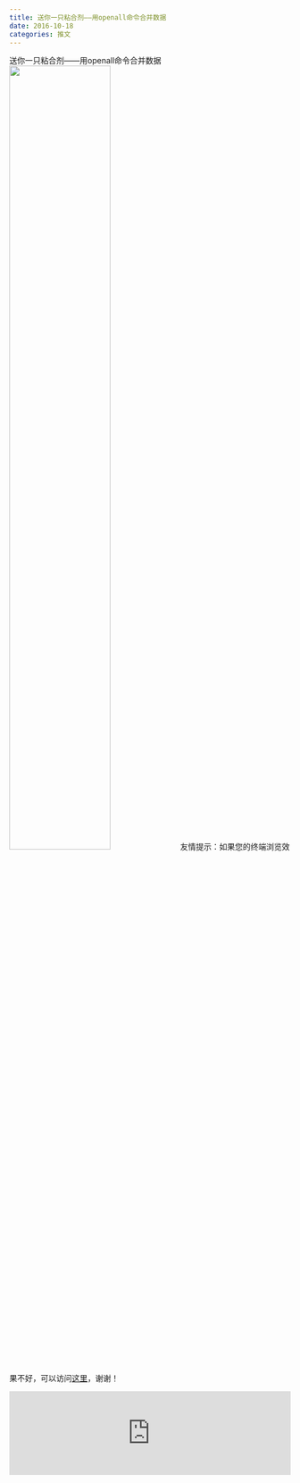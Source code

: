 ```yaml
---
title: 送你一只粘合剂——用openall命令合并数据
date: 2016-10-18
categories: 推文
---
```

送你一只粘合剂——用openall命令合并数据
<img src="http://mmbiz.qpic.cn/mmbiz_png/ACviaWTBFxhYuJ1LYpSqwBH20samnH6xDAPQNicAfYyo75P3YBrP9lstxlDAGvMEKia4TsRpQvibULbOK6j0ln7Xgw/0?wx_fmt=png" style="width: 60%; height: auto;"/><!--more-->
友情提示：如果您的终端浏览效果不好，可以访问[这里](https://stata-club.github.io/stata_article/2016-10-18.html)，谢谢！
<iframe src="https://stata-club.github.io/stata_article/2016-10-18.html" id="iframepage" frameborder="0" scrolling="no" marginheight="0" marginwidth="0" width="100%" onLoad="iFrameHeight()"></iframe>
<script type="text/javascript" language="javascript">
function iFrameHeight() {
var ifm= document.getElementById("iframepage");
var subWeb = document.frames ? document.frames["iframepage"].document : ifm.contentDocument;   
if(ifm != null && subWeb != null) {
 ifm.height = subWeb.body.scrollHeight;
} 
} 
</script> 
